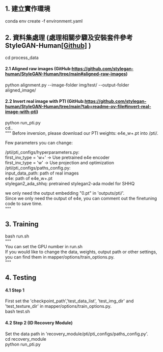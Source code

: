 ## 1. 建立實作環境
conda env create -f environment.yaml  

## 2. 資料集處理 (處理相關步驟及安裝套件參考 StyleGAN-Human[[Github]](https://github.com/stylegan-human/StyleGAN-Human) )  
cd process_data  

#### 2.1 Aligned raw images (GitHub:https://github.com/stylegan-human/StyleGAN-Human/tree/main#aligned-raw-images)  
python alignment.py --image-folder img/test/ --output-folder aligned_image/  

#### 2.2 Invert real image with PTI (GitHub:https://github.com/stylegan-human/StyleGAN-Human/tree/main?tab=readme-ov-file#invert-real-image-with-pti)  
python run_pti.py  
cd..  
"""
Before inversion, please download our PTI weights: e4e_w+.pt into /pti/.  

Few parameters you can change:  

/pti/pti_configs/hyperparameters.py:  
first_inv_type = 'w+' -> Use pretrained e4e encoder  
first_inv_type = 'w' -> Use projection and optimization  
/pti/pti_configs/paths_config.py:  
input_data_path: path of real images  
e4e: path of e4e_w+.pt  
stylegan2_ada_shhq: pretrained stylegan2-ada model for SHHQ  

we only need the output embedding "0.pt" in 'outputs/pti/'.  
Since we only need the output of e4e, you can comment out the finetuning code to save time.  
"""  

## 3. Training
bash run.sh  
"""  
You can set the GPU number in run.sh  
If you would like to change the data, weights, output path or other settings,   
you can find them in mapper/options/train_options.py.  
"""  

## 4. Testing  

#### 4.1 Step 1  
First set the 'checkpoint_path','test_data_list', 'test_img_dir' and 'test_texture_dir' in mapper/options/train_options.py.  
bash test.sh  

#### 4.2 Step  2 (ID Recovery Module)  
Set the data path in 'recovery_module/pti/pti_configs/paths_config.py'.  
cd recovery_module  
python run_pti.py  
